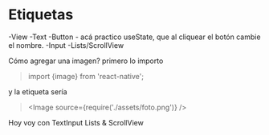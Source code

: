 # Etiquetas

-View
-Text
-Button - acá practico useState, que al cliquear el botón cambie el nombre.
-Input
-Lists/ScrollView

Cómo agregar una imagen?
primero lo importo

> import {image} from 'react-native';

y la etiqueta sería

> <Image source={require('./assets/foto.png')} />

Hoy voy con TextInput Lists & ScrollView
